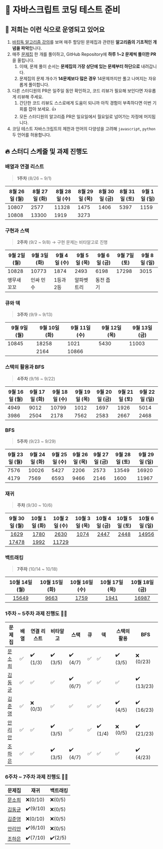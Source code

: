 # 👊 자바스크립트 코딩 테스트 준비

## 🚀 저희는 이런 식으로 운영되고 있어요

1. [바킹독 알고리즘 강의](https://www.youtube.com/watch?v=LcOIobH7ues&list=PLtqbFd2VIQv4O6D6l9HcD732hdrnYb6CY)를 보며 매주 할당된 문제집과 관련된 **알고리즘의 기초적인 개념을 파악**합니다.
2. 매주 [문제집](https://www.acmicpc.net/workbook/by/BaaaaaaaaaaarkingDog) 한 개를 풀이하고, GitHub Repository에 **하루 1~2 문제씩 풀이한 PR**을 올립니다.
   1. 이때, 문제 풀이 순서는 **문제집의 가장 상단에 있는 문제부터 하단으로** 내려갑니다.
   2. 문제집의 문제 개수가 **14문제보다 많은 경우** 14문제까지만 풀고 나머지는 자유롭게 풀이합니다.
3. 다른 스터디원의 PR은 일주일 동안 확인하고, 코드 리뷰가 필요해 보인다면 자유롭게 리뷰해 주세요.
   1. 간단한 코드 리뷰도 스스로에게 도움이 되니까 아직 경험이 부족하다면 이번 기회를 잡아 보세요. 👍
   2. 모든 스터디원의 알고리즘 PR은 일요일에서 월요일로 넘어가는 자정에 머지됩니다.
4. 코딩 테스트 자바스크립트의 제한과 언어의 다양성을 고려해 `javascript`, `python` 두 언어를 허용합니다.

## 🔥 스터디 스케줄 및 과제 진행도

### 배열과 연결 리스트

> **1주차** (8/26 ~ 9/1)

| 8월 26일 (월) | 8월 27일 (화) | 8월 28일 (수) | 8월 29일 (목) | 8월 30일 (금) | 8월 31일 (토) | 9월 1일 (일) |
| ------------- | ------------- | ------------- | ------------- | ------------- | ------------- | ------------ |
| 10807         | 2577          | 11328         | 1475          | 1406          | 5397          | 1159         |
| 10808         | 13300         | 1919          | 3273          |               |               |              |

### 구현과 스택

> **2주차** (9/2 ~ 9/8) → 구현 문제는 비타알고로 진행

| 9월 2일 (월) | 9월 3일 (화) | 9월 4일 (수) | 9월 5일 (목) | 9월 6일 (금) | 9월 7일 (토) | 9월 8일 (일) |
| ------------ | ------------ | ------------ | ------------ | ------------ | ------------ | ------------ |
| 10828        | 10773        | 1874         | 2493         | 6198         | 17298        | 3015         |
| 앵무새 꼬꼬  | 인싸 민수    | 1등과 2등    | 알파벳 트리  | 동전 줍기    |              |              |

### 큐와 덱

> **3주차** (9/9 ~ 9/13)

| 9월 9일 (월) | 9월 10일 (화) | 9월 11일 (수) | 9월 12일 (목) | 9월 13일 (금) |
| ------------ | ------------- | ------------- | ------------- | ------------- |
| 10845        | 18258         | 1021          | 5430          | 11003         |
|              | 2164          | 10866         |               |               |

### 스택의 활용과 BFS

> **4주차** (9/16 ~ 9/22)

| **9월 16일 (월)** | **9월 17일 (화)** | **9월 18일 (수)** | **9월 19일 (목)** | **9월 20일 (금)** | **9월 21일 (토)** | **9월 22일 (일)** |
| ----------------- | ----------------- | ----------------- | ----------------- | ----------------- | ----------------- | ----------------- |
| 4949              | 9012              | 10799             | 1012              | 1697              | 1926              | 5014              |
| 3986              | 2504              | 2178              | 7562              | 2583              | 2667              | 2468              |

### BFS

> **5주차** (9/23 ~ 9/29)

| **9월 23일 (월)** | **9월 24일 (화)** | **9월 25일 (수)** | **9월 26일 (목)** | **9월 27일 (금)** | **9월 28일 (토)** | **9월 29일 (일)** |
| ----------------- | ----------------- | ----------------- | ----------------- | ----------------- | ----------------- | ----------------- |
| 7576              | 10026             | 5427              | 2206              | 2573              | 13549             | 16920             |
| 4179              | 7569              | 6593              | 9466              | 2146              | 1600              | 11967             |

### 재귀

> **주차** (9/30 ~ 10/6)

| 9월 30일 (월) | 10월 1일 (화) | 10월 2일 (수) | 10월 3일 (목) | 10월 4일 (금) | 10월 5일 (토) | 10월 6일 (일) |
|:-------------:|:-------------:|:-------------:|:-------------:|:-------------:|:-------------:|:-------------:|
| [1629](https://www.acmicpc.net/problem/1629)  | [1780](https://www.acmicpc.net/problem/1780)  | [2630](https://www.acmicpc.net/problem/2630)  | [1074](https://www.acmicpc.net/problem/1074)  | [2447](https://www.acmicpc.net/problem/2447)  | [2448](https://www.acmicpc.net/problem/2448)  | [14956](https://www.acmicpc.net/problem/14956) |
| [17478](https://www.acmicpc.net/problem/17478) | [1992](https://www.acmicpc.net/problem/1992)  | [11729](https://www.acmicpc.net/problem/11729) |


### 백트래킹

> **7주차** (10/14 ~ 10/18)

| 10월 14일 (월) | 10월 15일 (화) | 10월 16일 (수) | 10월 17일 (목) | 10월 18일 (금) |
|:-------------:|:-------------:|:-------------:|:-------------:|:-------------:|
| [15649](https://www.acmicpc.net/problem/15649) | [9663](https://www.acmicpc.net/problem/9663) | [1759](https://www.acmicpc.net/problem/1759) | [1941](https://www.acmicpc.net/problem/1941) | [16987](https://www.acmicpc.net/problem/16987) |


### 1주차 ~ 5주차 과제 진행도 💪🏻

| 문제집                               | 배열 | 연결 리스트 | 비타알고 | 스택     | 큐  | 덱       | 스택의 활용 | BFS        |
| ------------------------------------ | ---- | ----------- | -------- | -------- | --- | -------- | ----------- | ---------- |
| [문소희](https://github.com/ccconac) | ✅   | ✔️ (1/3)    | ✔️ (3/5) | ✔️ (4/7) | ✅  | ✅       | ✔️ (3/5)    | ❌ (0/23)  |
| [김동균](https://github.com/ccconac) | ✅   | ✅          | ✅       | ✔️ (6/7) | ✅  | ✅       | ✅          | ✔️ (13/23) |
| [김준영](https://github.com/ccconac) | ✅   | ❌ (0/3)    | ✅       | ✅       | ✅  | ✅       | ✔️ (4/5)    | ✔️ (16/23) |
| [안리안](https://github.com/ccconac) | ✅   | ✅          | ✔️ (3/5) | ✅       | ✅  | ✔️ (1/4) | ❌ (0/5)    | ✔️ (21/23) |
| [조하은](https://github.com/hani0903) | ✅   | ✅          | ✔️ (3/5) | ✔️ (4/7) | ✅  | ✅       | ✅          | ✔️ (4/23)  |


### 6주차 ~ 7주차 과제 진행도 💪🏻

| 문제집                               | 재귀 | 백트래킹 |
| ------------------------------------ | ---- | ----------- |
| [문소희](https://github.com/ccconac) | ❌(0/10)   | ❌(0/5)   | 
| [김동균](https://github.com/ccconac) | ✔️(9/10)   | ❌(0/5)   | 
| [김준영](https://github.com/ccconac) | ❌(0/10)   | ❌(0/5)   | 
| [안리안](https://github.com/ccconac) | ✔️(6/10)   | ❌(0/5)   | 
| [조하은](https://github.com/hani0903) | ✔️(7/10)   | ✔️(2/5)   | 


